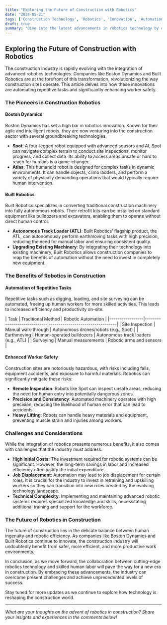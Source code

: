 ```yaml
---
title: "Exploring the Future of Construction with Robotics"
date: "2024-05-21"
tags: ['Construction Technology', 'Robotics', 'Innovation', 'Automation', 'Worker Safety', 'Boston Dynamics', 'Built Robotics', 'Construction Site Operations']
draft: true
summary: "Dive into the latest advancements in robotics technology by companies like Boston Dynamics and Built Robotics, and how they are transforming construction site operations by automating repetitive tasks and enhancing worker safety."
---
```


## Exploring the Future of Construction with Robotics

The construction industry is rapidly evolving with the integration of advanced robotics technologies. Companies like Boston Dynamics and Built Robotics are at the forefront of this transformation, revolutionizing the way construction sites operate. This article delves into how these innovations are automating repetitive tasks and significantly enhancing worker safety.

### The Pioneers in Construction Robotics

#### Boston Dynamics
Boston Dynamics has set a high bar in robotics innovation. Known for their agile and intelligent robots, they are now venturing into the construction sector with several groundbreaking technologies.

- **Spot**: A four-legged robot equipped with advanced sensors and AI, Spot can navigate complex terrain to conduct site inspections, monitor progress, and collect data. Its ability to access areas unsafe or hard to reach for humans is a game-changer.
- **Atlas**: This humanoid robot is designed for complex tasks in dynamic environments. It can handle objects, climb ladders, and perform a variety of physically demanding operations that would typically require human intervention.

#### Built Robotics
Built Robotics specializes in converting traditional construction machinery into fully autonomous robots. Their retrofit kits can be installed on standard equipment like bulldozers and excavators, enabling them to operate without direct human control.

- **Autonomous Track Loader (ATL)**: Built Robotics’ flagship product, the ATL, can autonomously perform earthmoving tasks with high precision, reducing the need for manual labor and ensuring consistent quality.
- **Upgrading Existing Machinery**: By integrating their technology into existing machinery, Built Robotics allows construction companies to reap the benefits of automation without the need to invest in completely new equipment.

### The Benefits of Robotics in Construction

#### Automation of Repetitive Tasks
Repetitive tasks such as digging, loading, and site surveying can be automated, freeing up human workers for more skilled activities. This leads to increased efficiency and productivity on-site.

<div style="overflow-x:auto;">
| Task            | Traditional Method          | Robotic Automation               | 
|-----------------|-----------------------------|----------------------------------| 
| Site Inspection | Manual walk-through         | Autonomous drones/robots (e.g., Spot) |
| Earthmoving     | Human-operated bulldozers   | Autonomous track loaders (e.g., ATL)  | 
| Surveying       | Manual measurements         | Robotic arms and sensors          |
</div>

#### Enhanced Worker Safety
Construction sites are notoriously hazardous, with risks including falls, equipment accidents, and exposure to harmful materials. Robotics can significantly mitigate these risks:

- **Remote Inspection**: Robots like Spot can inspect unsafe areas, reducing the need for human entry into potentially dangerous zones.
- **Precision and Consistency**: Automated machinery operates with high precision, reducing the likelihood of human error that can lead to accidents.
- **Heavy Lifting**: Robots can handle heavy materials and equipment, preventing muscle strain and injuries among workers.

### Challenges and Considerations

While the integration of robotics presents numerous benefits, it also comes with challenges that the industry must address:

- **High Initial Costs**: The investment required for robotic systems can be significant. However, the long-term savings in labor and increased efficiency often justify the initial expenditure.
- **Job Displacement**: Automation may lead to job displacement for certain roles. It is crucial for the industry to invest in retraining and upskilling workers so they can transition into new roles created by the evolving technology landscape.
- **Technical Complexity**: Implementing and maintaining advanced robotic systems requires specialized knowledge and skills, necessitating additional training and support for the workforce.

### The Future of Robotics in Construction

The future of construction lies in the delicate balance between human ingenuity and robotic efficiency. As companies like Boston Dynamics and Built Robotics continue to innovate, the construction industry will undoubtedly benefit from safer, more efficient, and more productive work environments.

In conclusion, as we move forward, the collaboration between cutting-edge robotics technology and skilled human labor will pave the way for a new era in construction. By embracing these advancements, the industry can overcome present challenges and achieve unprecedented levels of success.

Stay tuned for more updates as we continue to explore how technology is reshaping the construction world.

---

*What are your thoughts on the advent of robotics in construction? Share your insights and experiences in the comments below!*
```